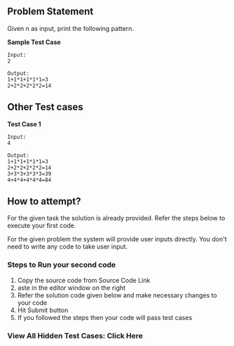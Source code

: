 ## Problem Statement
Given n as input, print the following pattern.

**Sample Test Case**
```
Input:
2

Output:
1+1*1+1*1*1=3
2+2*2+2*2*2=14
```
## Other Test cases

**Test Case 1**
```
Input:
4

Output:
1+1*1+1*1*1=3
2+2*2+2*2*2=14
3+3*3+3*3*3=39
4+4*4+4*4*4=84
```
## How to attempt?
For the given task the solution is already provided. Refer the steps below to execute your first code.

For the given problem the system will provide user inputs directly. You don't need to write any code to take user input.

### Steps to Run your second code
1. Copy the source code from Source Code Link
2. aste in the editor window on the right
3. Refer the solution code given below and make necessary changes to your code
4. Hit Submit button
5. If you followed the steps then your code will pass test cases

### View All Hidden Test Cases: Click Here
